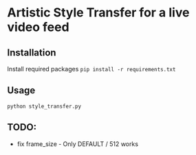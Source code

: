 # Artistic Style Transfer for a live video feed

## Installation  
Install required packages
`pip install -r requirements.txt`

## Usage
`python style_transfer.py`

## TODO:
* fix frame_size - Only DEFAULT / 512 works